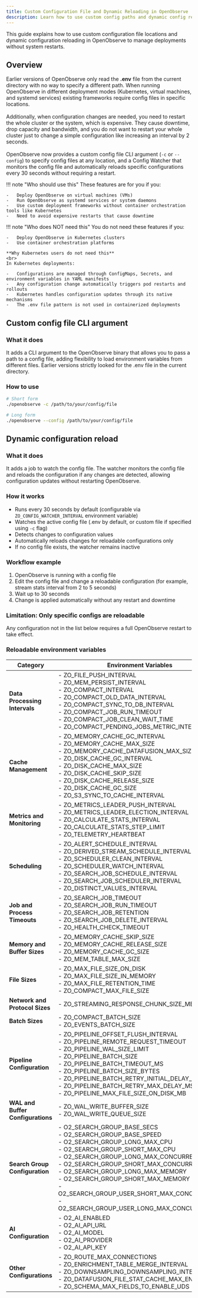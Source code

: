 ```yaml
---
title: Custom Configuration File and Dynamic Reloading in OpenObserve
description: Learn how to use custom config paths and dynamic config reloading in OpenObserve to apply changes without restarts.
---
```

This guide explains how to use custom configuration file locations and
dynamic configuration reloading in OpenObserve to manage deployments
without system restarts.

## Overview
Earlier versions of OpenObserve only read the **.env** file from the current
directory with no way to specify a different path. When running
OpenObserve in different deployment modes (Kubernetes, virtual machines,
and systemd services) existing frameworks require config files in
specific locations. <br><br>
Additionally, when configuration changes are needed, you need to restart
the whole cluster or the system, which is expensive. They cause
downtime, drop capacity and bandwidth, and you do not want to restart
your whole cluster just to change a simple configuration like increasing
an interval by 2 seconds.
<br><br>
OpenObserve now provides a custom config file CLI argument (`-c` or
`--config`) to specify config files at any location, and a Config Watcher
that monitors the config file and automatically reloads specific
configurations every 30 seconds without requiring a restart.

!!! note "Who should use this"
    These features are for you if you:

    -   Deploy OpenObserve on virtual machines (VMs)
    -   Run OpenObserve as systemd services or system daemons
    -   Use custom deployment frameworks without container orchestration tools like Kubernetes
    -   Need to avoid expensive restarts that cause downtime

!!! note "Who does NOT need this"
    You do not need these features if you:

    -   Deploy OpenObserve in Kubernetes clusters
    -   Use container orchestration platforms

    **Why Kubernetes users do not need this**
    <br>
    In Kubernetes deployments:

    -   Configurations are managed through ConfigMaps, Secrets, and environment variables in YAML manifests
    -   Any configuration change automatically triggers pod restarts and rollouts
    -   Kubernetes handles configuration updates through its native mechanisms
    -   The .env file pattern is not used in containerized deployments

## Custom config file CLI argument

### What it does
It adds a CLI argument to the OpenObserve binary that allows you to pass
a path to a config file, adding flexibility to load environment
variables from different files. Earlier versions strictly looked for the
.env file in the current directory.

### How to use

```bash linenums="1"
# Short form
./openobserve -c /path/to/your/config/file

```

```bash linenums="1"
# Long form
./openobserve --config /path/to/your/config/file
```

## Dynamic configuration reload

### What it does
It adds a job to watch the config file. The watcher monitors the config
file and reloads the configuration if any changes are detected, allowing
configuration updates without restarting OpenObserve.

### How it works

-   Runs every 30 seconds by default (configurable via `ZO_CONFIG_WATCHER_INTERVAL` environment variable)
-   Watches the active config file (.env by default, or custom file if specified using `-c` flag)
-   Detects changes to configuration values
-   Automatically reloads changes for reloadable configurations only
-   If no config file exists, the watcher remains inactive

### Workflow example

1.  OpenObserve is running with a config file
2.  Edit the config file and change a reloadable configuration (for example, stream stats interval from 2 to 5 seconds)
3.  Wait up to 30 seconds
4.  Change is applied automatically without any restart and downtime

### Limitation: Only specific configs are reloadable

Any configuration not in the list below requires a full OpenObserve
restart to take effect.

### Reloadable environment variables
| Category | Environment Variables |
|----------|----------------------|
| **Data Processing Intervals** | - ZO_FILE_PUSH_INTERVAL<br>- ZO_MEM_PERSIST_INTERVAL<br>- ZO_COMPACT_INTERVAL<br>- ZO_COMPACT_OLD_DATA_INTERVAL<br>- ZO_COMPACT_SYNC_TO_DB_INTERVAL<br>- ZO_COMPACT_JOB_RUN_TIMEOUT<br>- ZO_COMPACT_JOB_CLEAN_WAIT_TIME<br>- ZO_COMPACT_PENDING_JOBS_METRIC_INTERVAL |
| **Cache Management** | - ZO_MEMORY_CACHE_GC_INTERVAL<br>- ZO_MEMORY_CACHE_MAX_SIZE<br>- ZO_MEMORY_CACHE_DATAFUSION_MAX_SIZE<br>- ZO_DISK_CACHE_GC_INTERVAL<br>- ZO_DISK_CACHE_MAX_SIZE<br>- ZO_DISK_CACHE_SKIP_SIZE<br>- ZO_DISK_CACHE_RELEASE_SIZE<br>- ZO_DISK_CACHE_GC_SIZE<br>- ZO_S3_SYNC_TO_CACHE_INTERVAL |
| **Metrics and Monitoring** | - ZO_METRICS_LEADER_PUSH_INTERVAL<br>- ZO_METRICS_LEADER_ELECTION_INTERVAL<br>- ZO_CALCULATE_STATS_INTERVAL<br>- ZO_CALCULATE_STATS_STEP_LIMIT<br>- ZO_TELEMETRY_HEARTBEAT |
| **Scheduling** | - ZO_ALERT_SCHEDULE_INTERVAL<br>- ZO_DERIVED_STREAM_SCHEDULE_INTERVAL<br>- ZO_SCHEDULER_CLEAN_INTERVAL<br>- ZO_SCHEDULER_WATCH_INTERVAL<br>- ZO_SEARCH_JOB_SCHEDULE_INTERVAL<br>- ZO_SEARCH_JOB_SCHEDULER_INTERVAL<br>- ZO_DISTINCT_VALUES_INTERVAL |
| **Job and Process Timeouts** | - ZO_SEARCH_JOB_TIMEOUT<br>- ZO_SEARCH_JOB_RUN_TIMEOUT<br>- ZO_SEARCH_JOB_RETENTION<br>- ZO_SEARCH_JOB_DELETE_INTERVAL<br>- ZO_HEALTH_CHECK_TIMEOUT |
| **Memory and Buffer Sizes** | - ZO_MEMORY_CACHE_SKIP_SIZE<br>- ZO_MEMORY_CACHE_RELEASE_SIZE<br>- ZO_MEMORY_CACHE_GC_SIZE<br>- ZO_MEM_TABLE_MAX_SIZE |
| **File Sizes** | - ZO_MAX_FILE_SIZE_ON_DISK<br>- ZO_MAX_FILE_SIZE_IN_MEMORY<br>- ZO_MAX_FILE_RETENTION_TIME<br>- ZO_COMPACT_MAX_FILE_SIZE |
| **Network and Protocol Sizes** | - ZO_STREAMING_RESPONSE_CHUNK_SIZE_MB |
| **Batch Sizes** | - ZO_COMPACT_BATCH_SIZE<br>- ZO_EVENTS_BATCH_SIZE |
| **Pipeline Configuration** | - ZO_PIPELINE_OFFSET_FLUSH_INTERVAL<br>- ZO_PIPELINE_REMOTE_REQUEST_TIMEOUT<br>- ZO_PIPELINE_WAL_SIZE_LIMIT<br>- ZO_PIPELINE_BATCH_SIZE<br>- ZO_PIPELINE_BATCH_TIMEOUT_MS<br>- ZO_PIPELINE_BATCH_SIZE_BYTES<br>- ZO_PIPELINE_BATCH_RETRY_INITIAL_DELAY_MS<br>- ZO_PIPELINE_BATCH_RETRY_MAX_DELAY_MS<br>- ZO_PIPELINE_MAX_FILE_SIZE_ON_DISK_MB |
| **WAL and Buffer Configurations** | - ZO_WAL_WRITE_BUFFER_SIZE<br>- ZO_WAL_WRITE_QUEUE_SIZE |
| **Search Group Configuration** | - O2_SEARCH_GROUP_BASE_SECS<br>- O2_SEARCH_GROUP_BASE_SPEED<br>- O2_SEARCH_GROUP_LONG_MAX_CPU<br>- O2_SEARCH_GROUP_SHORT_MAX_CPU<br>- O2_SEARCH_GROUP_LONG_MAX_CONCURRENCY<br>- O2_SEARCH_GROUP_SHORT_MAX_CONCURRENCY<br>- O2_SEARCH_GROUP_LONG_MAX_MEMORY<br>- O2_SEARCH_GROUP_SHORT_MAX_MEMORY<br>- O2_SEARCH_GROUP_USER_SHORT_MAX_CONCURRENCY<br>- O2_SEARCH_GROUP_USER_LONG_MAX_CONCURRENCY |
| **AI Configuration** | - O2_AI_ENABLED<br>- O2_AI_API_URL<br>- O2_AI_MODEL<br>- O2_AI_PROVIDER<br>- O2_AI_API_KEY |
| **Other Configurations** | - ZO_ROUTE_MAX_CONNECTIONS<br>- ZO_ENRICHMENT_TABLE_MERGE_INTERVAL<br>- ZO_DOWNSAMPLING_DOWNSAMPLING_INTERVAL<br>- ZO_DATAFUSION_FILE_STAT_CACHE_MAX_ENTRIES<br>- ZO_SCHEMA_MAX_FIELDS_TO_ENABLE_UDS |
